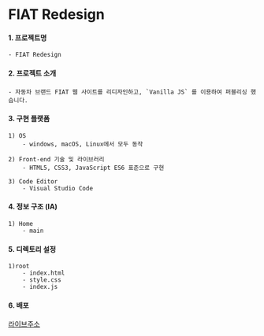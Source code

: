 # FIAT Redesign

#### 1. 프로젝트명

    - FIAT Redesign
    
#### 2. 프로젝트 소개

    - 자동차 브랜드 FIAT 웹 사이트를 리디자인하고, `Vanilla JS` 를 이용하여 퍼블리싱 했습니다.

#### 3. 구현 플랫폼 

    1) OS
        - windows, macOS, Linux에서 모두 동작 

    2) Front-end 기술 및 라이브러리  
        - HTML5, CSS3, JavaScript ES6 표준으로 구현 

    3) Code Editor
        - Visual Studio Code

#### 4. 정보 구조 (IA) 

    1) Home
        - main
         
#### 5. 디렉토리 설정

    1)root
        - index.html
        - style.css
        - index.js

#### 6. 배포
[라이브주소](https://parkhy0sh1n.github.io/FIAT/)